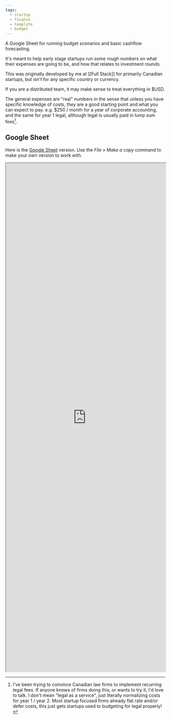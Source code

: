 ```yaml
---
tags:
  - startup
  - finance
  - template
  - budget
---
```

A Google Sheet for running budget scenarios and basic cashflow forecasting.

It's meant to help early stage startups run some rough numbers on what their expenses are going to be, and how that relates to investment rounds.

This was originally developed by me at [[Full Stack]] for primarily Canadian startups, but isn't for any specific country or currency.

If you are a distributed team, it may make sense to treat everything in $USD.

The general expenses are "real" numbers in the sense that unless you have specific knowledge of costs, they are a good starting point and what you can expect to pay. e.g. $250 / month for a year of corporate accounting, and the same for year 1 legal, although legal is usually paid in lump sum fees[^saaslegal].

[^saaslegal]: I've been trying to convince Canadian law firms to implement recurring legal fees. If anyone knows of firms doing this, or wants to try it, I'd love to talk. I don't mean "legal as a service", just literally normalizing costs for year 1 / year 2. Most startup focused firms already flat rate and/or defer costs, this just gets startups used to budgeting for legal properly!
## Google Sheet

Here is the [Google Sheet](https://docs.google.com/spreadsheets/d/1t2NkXu12QyeDcRoHHo47sYYKy2aWCPhvsGXG48bDz2U/edit) version. Use the _File » Make a copy_ command to make your own version to work with.

<iframe src="https://docs.google.com/spreadsheets/d/e/2PACX-1vQNFzZ3h7hZmLcbLcsTOoF8HSZqxJMQ3mZKNC4O7W3qLqZj-UnK51MS1TgBUJy8zc06lzVbbqnqRPLY/pubhtml?gid=989402327&amp;single=true&amp;widget=true&amp;headers=false" width="100%" height="1600"></iframe>